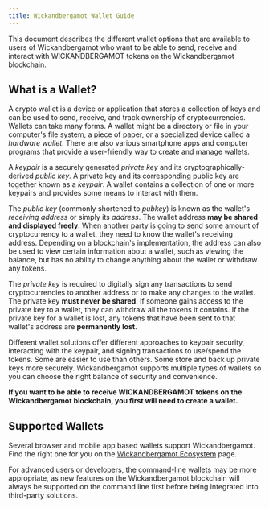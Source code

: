 ```yaml
---
title: Wickandbergamot Wallet Guide
---
```


This document describes the different wallet options that are available to users
of Wickandbergamot who want to be able to send, receive and interact with
WICKANDBERGAMOT tokens on the Wickandbergamot blockchain.

## What is a Wallet?

A crypto wallet is a device or application that stores a collection of keys and
can be used to send, receive,
and track ownership of cryptocurrencies. Wallets can take many forms.
A wallet might be a directory or file in your computer's file system,
a piece of paper, or a specialized device called a _hardware wallet_.
There are also various smartphone apps and computer programs
that provide a user-friendly way to create and manage wallets.

A _keypair_ is a securely generated _private key_ and its
cryptographically-derived _public key_. A private key and its corresponding
public key are together known as a _keypair_.
A wallet contains a collection of one or more keypairs and provides some means
to interact with them.

The _public key_ (commonly shortened to _pubkey_) is known as the wallet's
_receiving address_ or simply its _address_. The wallet address **may be shared
and displayed freely**. When another party is going to send some amount of
cryptocurrency to a wallet, they need to know the wallet's receiving address.
Depending on a blockchain's implementation, the address can also be used to view
certain information about a wallet, such as viewing the balance,
but has no ability to change anything about the wallet or withdraw any tokens.

The _private key_ is required to digitally sign any transactions to send
cryptocurrencies to another address or to make any changes to the wallet.
The private key **must never be shared**. If someone gains access to the
private key to a wallet, they can withdraw all the tokens it contains.
If the private key for a wallet is lost, any tokens that have been sent
to that wallet's address are **permanently lost**.

Different wallet solutions offer different approaches to keypair security,
interacting with the keypair, and signing transactions to use/spend the tokens.
Some are easier to use than others.
Some store and back up private keys more securely.
Wickandbergamot supports multiple types of wallets so you can choose the right balance
of security and convenience.

**If you want to be able to receive WICKANDBERGAMOT tokens on the Wickandbergamot blockchain,
you first will need to create a wallet.**

## Supported Wallets

Several browser and mobile app based wallets support Wickandbergamot. Find the right one
for you on the [Wickandbergamot Ecosystem](https://solana.com/ecosystem/explore?categories=wallet)
page.

For advanced users or developers, the [command-line wallets](wallet-guide/cli.md)
may be more appropriate, as new features on the Wickandbergamot blockchain will always be
supported on the command line first before being integrated into third-party
solutions.
